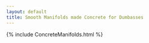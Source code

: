 ```yaml
---
layout: default
title: Smooth Manifolds made Concrete for Dumbasses
---
```

{% include ConcreteManifolds.html %}
